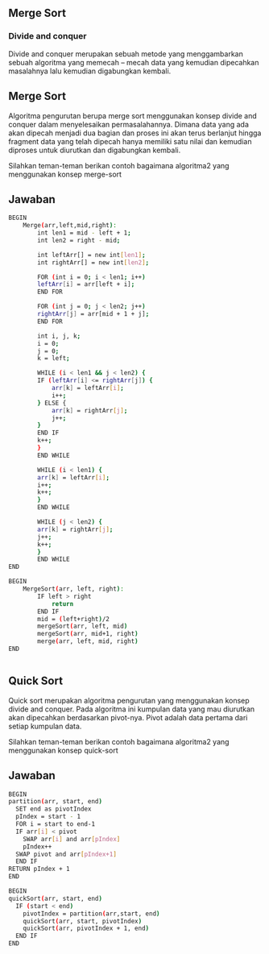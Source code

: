 ## Merge Sort
### Divide and conquer

Divide and conquer merupakan sebuah metode yang menggambarkan sebuah algoritma yang memecah – mecah data yang kemudian dipecahkan masalahnya lalu kemudian digabungkan kembali. 

## Merge Sort

Algoritma pengurutan berupa merge sort menggunakan konsep divide and conquer dalam menyelesaikan permasalahannya. Dimana data yang ada akan dipecah menjadi dua bagian dan proses ini akan terus berlanjut hingga fragment data yang telah dipecah hanya memiliki satu nilai dan kemudian diproses untuk diurutkan dan digabungkan kembali.



Silahkan teman-teman berikan contoh bagaimana algoritma2 yang menggunakan konsep merge-sort 


## Jawaban
```bash
BEGIN
    Merge(arr,left,mid,right):
        int len1 = mid - left + 1;
        int len2 = right - mid;

        int leftArr[] = new int[len1];
        int rightArr[] = new int[len2];

        FOR (int i = 0; i < len1; i++)
        leftArr[i] = arr[left + i];
        END FOR

        FOR (int j = 0; j < len2; j++)
        rightArr[j] = arr[mid + 1 + j];
        END FOR

        int i, j, k;
        i = 0;
        j = 0;
        k = left;

        WHILE (i < len1 && j < len2) {
        IF (leftArr[i] <= rightArr[j]) {
            arr[k] = leftArr[i];
            i++;
        } ELSE {
            arr[k] = rightArr[j];
            j++;
        }
        END IF
        k++;
        }
        END WHILE

        WHILE (i < len1) {
        arr[k] = leftArr[i];
        i++;
        k++;
        }
        END WHILE

        WHILE (j < len2) {
        arr[k] = rightArr[j];
        j++;
        k++;
        }
        END WHILE
END

BEGIN
    MergeSort(arr, left, right):
        IF left > right 
            return
        END IF
        mid = (left+right)/2
        mergeSort(arr, left, mid)
        mergeSort(arr, mid+1, right)
        merge(arr, left, mid, right)
END



```

## Quick Sort

Quick sort merupakan algoritma pengurutan yang menggunakan konsep divide and conquer. Pada algoritma ini kumpulan data yang mau diurutkan akan dipecahkan berdasarkan pivot-nya. Pivot adalah data pertama dari setiap kumpulan data. 

Silahkan teman-teman berikan contoh bagaimana algoritma2 yang menggunakan konsep quick-sort


## Jawaban
```bash
BEGIN
partition(arr, start, end)
  SET end as pivotIndex
  pIndex = start - 1
  FOR i = start to end-1
  IF arr[i] < pivot
    SWAP arr[i] and arr[pIndex]
    pIndex++
  SWAP pivot and arr[pIndex+1]
  END IF
RETURN pIndex + 1
END

BEGIN
quickSort(arr, start, end)
  IF (start < end)
    pivotIndex = partition(arr,start, end)
    quickSort(arr, start, pivotIndex)
    quickSort(arr, pivotIndex + 1, end)
  END IF
END
```